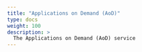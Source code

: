 ```yaml
---
title: "Applications on Demand (AoD)"
type: docs
weight: 100
description: >
  The Applications on Demand (AoD) service
---
```

